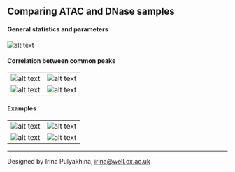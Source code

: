 Comparing ATAC and DNase samples
---------------------------------------

#### General statistics and parameters

![alt text](https://github.com/jknightlab/ATACseq_pipeline/blob/master/Core_manuscript/DNase/dnase_va_atac.png)

#### Correlation between common peaks

|         |        |
| ------- | ------ |
| ![alt text](https://github.com/jknightlab/ATACseq_pipeline/blob/master/Core_manuscript/DNase/dnase_atac_common_peaks.png) | ![alt text](https://github.com/jknightlab/ATACseq_pipeline/blob/master/Core_manuscript/DNase/dnase_atac_common_peaks.log.png) |
| ![alt text](https://github.com/jknightlab/ATACseq_pipeline/blob/master/Core_manuscript/DNase/dnase_atac_TSS_common_peaks.log.png) | ![alt text](https://github.com/jknightlab/ATACseq_pipeline/blob/master/Core_manuscript/DNase/dnase_atac_nonTSS_common_peaks.log.png) |


#### Examples

|         |        |
| ------- | ------ |
| ![alt text](https://github.com/jknightlab/ATACseq_pipeline/blob/master/Core_manuscript/DNase/dnase_atac_example1.png) | ![alt text](https://github.com/jknightlab/ATACseq_pipeline/blob/master/Core_manuscript/DNase/dnase_atac_example2.png) |
| ![alt text](https://github.com/jknightlab/ATACseq_pipeline/blob/master/Core_manuscript/DNase/dnase_atac_example3.png) | ![alt text](https://github.com/jknightlab/ATACseq_pipeline/blob/master/Core_manuscript/DNase/dnase_atac_example4.png) |


------------------------------
Designed by Irina Pulyakhina, irina@well.ox.ac.uk
